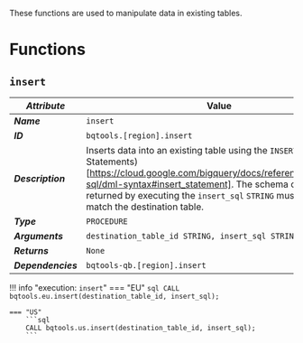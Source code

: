 These functions are used to manipulate data in existing tables.

# Functions
## **`insert`**
_**Attribute**_ | Value
--- | ---
_**Name**_ | `insert`
_**ID**_ | `bqtools.[region].insert`
_**Description**_ | Inserts data into an existing table using the `INSERT` (DML Statements)[https://cloud.google.com/bigquery/docs/reference/standard-sql/dml-syntax#insert_statement]. The schema of the data returned by executing the `insert_sql` `STRING` must exactly match the destination table.
_**Type**_ | `PROCEDURE`
_**Arguments**_ | `destination_table_id STRING, insert_sql STRING`
_**Returns**_ | `None`
_**Dependencies**_ | `bqtools-qb.[region].insert`

!!! info "execution: `insert`"
    === "EU"
        ```sql
        CALL bqtools.eu.insert(destination_table_id, insert_sql);
        ```

    === "US"
        ```sql
        CALL bqtools.us.insert(destination_table_id, insert_sql);
        ```
